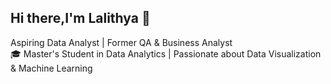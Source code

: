 ## Hi there,I'm Lalithya 👋
Aspiring Data Analyst | Former QA & Business Analyst  
🎓 Master's Student in Data Analytics | Passionate about Data Visualization & Machine Learning

<!--
**## 🔍 About Me
- 📊 3+ years of experience in QA & Business Analysis
- 🛠️ Skilled in **Python, SQL, Tableau, Power BI, ETL Pipelines**
- 📖 Currently learning **Machine Learning & Data Engineering**
- 🎯 Open to **Data Analytics,Data Engineering & Business Analyst roles** 
- 📫 Connect with me: https://www.linkedin.com/in/lalithyaalapati3108/
- 😄 Pronouns: She/Her
- ⚡ Fun fact: I can remember random facts from books and conversations but will forget why I walked into a room.
📌 *Currently building my portfolio & sharing my learning journey!* 🚀
-->
